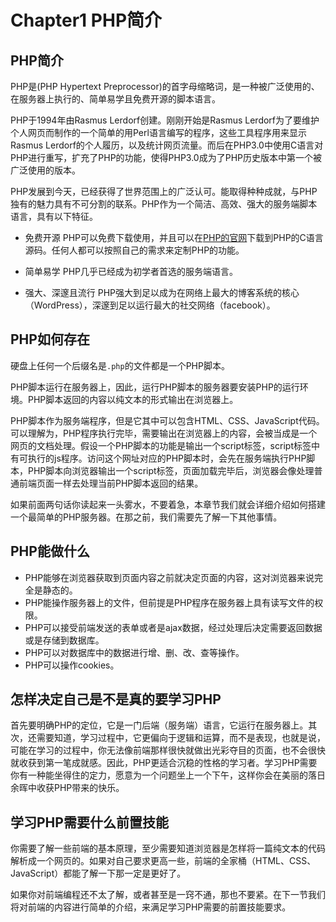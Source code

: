 # Chapter1 PHP简介
## PHP简介
PHP是(PHP Hypertext Preprocessor)的首字母缩略词，是一种被广泛使用的、在服务器上执行的、简单易学且免费开源的脚本语言。

PHP于1994年由Rasmus Lerdorf创建。刚刚开始是Rasmus Lerdorf为了要维护个人网页而制作的一个简单的用Perl语言编写的程序，这些工具程序用来显示Rasmus Lerdorf的个人履历，以及统计网页流量。而后在PHP3.0中使用C语言对PHP进行重写，扩充了PHP的功能，使得PHP3.0成为了PHP历史版本中第一个被广泛使用的版本。

PHP发展到今天，已经获得了世界范围上的广泛认可。能取得种种成就，与PHP独有的魅力具有不可分割的联系。PHP作为一个简洁、高效、强大的服务端脚本语言，具有以下特征。

+ 免费开源
PHP可以免费下载使用，并且可以在[PHP的官网](http://www.php.net/downloads.php)下载到PHP的C语言源码。任何人都可以按照自己的需求来定制PHP的功能。

+ 简单易学
PHP几乎已经成为初学者首选的服务端语言。

+ 强大、深邃且流行
PHP强大到足以成为在网络上最大的博客系统的核心（WordPress），深邃到足以运行最大的社交网络（facebook）。

## PHP如何存在
硬盘上任何一个后缀名是``.php``的文件都是一个PHP脚本。

PHP脚本运行在服务器上，因此，运行PHP脚本的服务器要安装PHP的运行环境。PHP脚本返回的内容以纯文本的形式输出在浏览器上。

PHP脚本作为服务端程序，但是它其中可以包含HTML、CSS、JavaScript代码。可以理解为，PHP程序执行完毕，需要输出在浏览器上的内容，会被当成是一个网页的文档处理。假设一个PHP脚本的功能是输出一个script标签，script标签中有可执行的js程序。访问这个网址对应的PHP脚本时，会先在服务端执行PHP脚本，PHP脚本向浏览器输出一个script标签，页面加载完毕后，浏览器会像处理普通前端页面一样去处理当前PHP脚本返回的结果。

如果前面两句话你读起来一头雾水，不要着急，本章节我们就会详细介绍如何搭建一个最简单的PHP服务器。在那之前，我们需要先了解一下其他事情。

## PHP能做什么
+ PHP能够在浏览器获取到页面内容之前就决定页面的内容，这对浏览器来说完全是静态的。
+ PHP能操作服务器上的文件，但前提是PHP程序在服务器上具有读写文件的权限。
+ PHP可以接受前端发送的表单或者是ajax数据，经过处理后决定需要返回数据或是存储到数据库。
+ PHP可以对数据库中的数据进行增、删、改、查等操作。
+ PHP可以操作cookies。

## 怎样决定自己是不是真的要学习PHP
首先要明确PHP的定位，它是一门后端（服务端）语言，它运行在服务器上。其次，还需要知道，学习过程中，它更偏向于逻辑和运算，而不是表现，也就是说，可能在学习的过程中，你无法像前端那样很快就做出光彩夺目的页面，也不会很快就收获到第一笔成就感。因此，PHP更适合沉稳的性格的学习者。学习PHP需要你有一种能坐得住的定力，愿意为一个问题坐上一个下午，这样你会在美丽的落日余晖中收获PHP带来的快乐。

## 学习PHP需要什么前置技能
你需要了解一些前端的基本原理，至少需要知道浏览器是怎样将一篇纯文本的代码解析成一个网页的。如果对自己要求更高一些，前端的全家桶（HTML、CSS、JavaScript）都能了解一下那一定是更好了。

如果你对前端编程还不太了解，或者甚至是一窍不通，那也不要紧。在下一节我们将对前端的内容进行简单的介绍，来满足学习PHP需要的前置技能要求。
